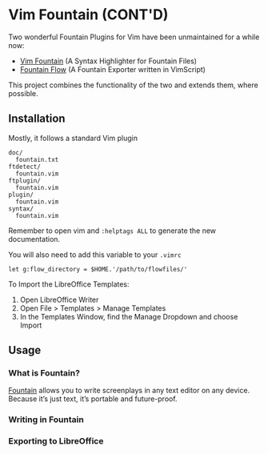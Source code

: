 # Vim Fountain (CONT'D)

Two wonderful Fountain Plugins for Vim have been unmaintained for a while now:
* [Vim Fountain](https://github.com/vim-scripts/fountain.vim)
  (A Syntax Highlighter for Fountain Files)
* [Fountain Flow](https://github.com/vim-scripts/fountainflow.vim)
  (A Fountain Exporter written in VimScript)

This project combines the functionality of the two and extends them, where possible.

## Installation

Mostly, it follows a standard Vim plugin

~~~
doc/
  fountain.txt
ftdetect/
  fountain.vim
ftplugin/
  fountain.vim
plugin/
  fountain.vim
syntax/
  fountain.vim
~~~

Remember to open vim and `:helptags ALL` to generate the new documentation.

You will also need to add this variable to your `.vimrc`

~~~
let g:flow_directory = $HOME.'/path/to/flowfiles/'
~~~

To Import the LibreOffice Templates:

1. Open LibreOffice Writer
2. Open File > Templates > Manage Templates
3. In the Templates Window, find the Manage Dropdown and choose Import

## Usage

### What is Fountain?

[Fountain](https://fountain.io/) allows you to write screenplays in any text editor on any device. Because it’s just text, it’s portable and future-proof.

### Writing in Fountain

### Exporting to LibreOffice
